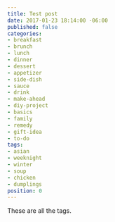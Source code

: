 ```yaml
---
title: Test post
date: 2017-01-23 18:14:00 -06:00
published: false
categories:
- breakfast
- brunch
- lunch
- dinner
- dessert
- appetizer
- side-dish
- sauce
- drink
- make-ahead
- diy-project
- basics
- family
- remedy
- gift-idea
- to-do
tags:
- asian
- weeknight
- winter
- soup
- chicken
- dumplings
position: 0
---
```


These are all the tags.
